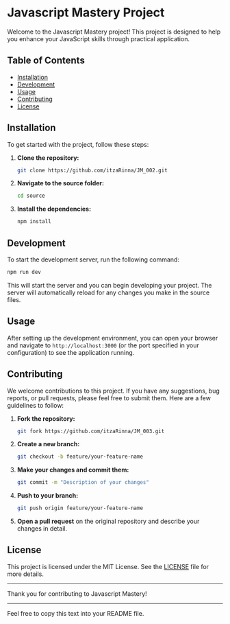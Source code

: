# Javascript Mastery Project

Welcome to the Javascript Mastery project! This project is designed to help you enhance your JavaScript skills through practical application.

## Table of Contents

- [Installation](#installation)
- [Development](#development)
- [Usage](#usage)
- [Contributing](#contributing)
- [License](#license)

## Installation

To get started with the project, follow these steps:

1. **Clone the repository:**
   ```bash
   git clone https://github.com/itzaRinna/JM_002.git
   ```

2. **Navigate to the source folder:**
   ```bash
   cd source
   ```

3. **Install the dependencies:**
   ```bash
   npm install
   ```

## Development

To start the development server, run the following command:
```bash
npm run dev
```

This will start the server and you can begin developing your project. The server will automatically reload for any changes you make in the source files.

## Usage

After setting up the development environment, you can open your browser and navigate to `http://localhost:3000` (or the port specified in your configuration) to see the application running.

## Contributing

We welcome contributions to this project. If you have any suggestions, bug reports, or pull requests, please feel free to submit them. Here are a few guidelines to follow:

1. **Fork the repository:**
   ```bash
   git fork https://github.com/itzaRinna/JM_003.git
   ```

2. **Create a new branch:**
   ```bash
   git checkout -b feature/your-feature-name
   ```

3. **Make your changes and commit them:**
   ```bash
   git commit -m "Description of your changes"
   ```

4. **Push to your branch:**
   ```bash
   git push origin feature/your-feature-name
   ```

5. **Open a pull request** on the original repository and describe your changes in detail.

## License

This project is licensed under the MIT License. See the [LICENSE](LICENSE) file for more details.

---

Thank you for contributing to Javascript Mastery!

---

Feel free to copy this text into your README file.
